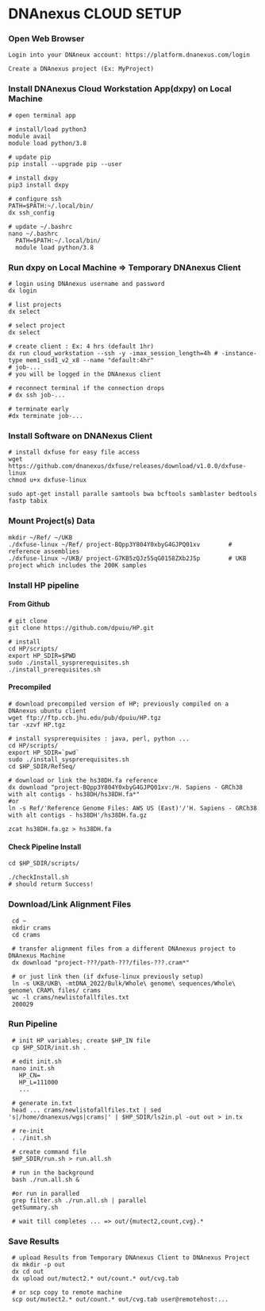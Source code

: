 # DNAnexus CLOUD SETUP #

### Open Web Browser ###

    Login into your DNAneux account: https://platform.dnanexus.com/login

    Create a DNAnexus project (Ex: MyProject)

### Install DNAnexus Cloud Workstation App(dxpy) on Local Machine ### 

    # open terminal app

    # install/load python3
    module avail
    module load python/3.8

    # update pip
    pip install --upgrade pip --user   

    # install dxpy
    pip3 install dxpy

    # configure ssh
    PATH=$PATH:~/.local/bin/
    dx ssh_config

    # update ~/.bashrc
    nano ~/.bashrc
      PATH=$PATH:~/.local/bin/
      module load python/3.8

### Run dxpy on Local Machine => Temporary DNAnexus Client ###
  
    # login using DNAnexus username and password
    dx login
  
    # list projects
    dx select
    
    # select project
    dx select 

    # create client : Ex: 4 hrs (default 1hr)
    dx run cloud_workstation --ssh -y -imax_session_length=4h # -instance-type mem1_ssd1_v2_x8 --name "default:4hr"
    # job-...
    # you will be logged in the DNAnexus client

    # reconnect terminal if the connection drops
    # dx ssh job-...

    # terminate early
    #dx terminate job-...
  
### Install Software on DNANexus Client ###

    # install dxfuse for easy file access
    wget https://github.com/dnanexus/dxfuse/releases/download/v1.0.0/dxfuse-linux
    chmod u+x dxfuse-linux

    sudo apt-get install paralle samtools bwa bcftools samblaster bedtools fastp tabix

 ### Mount Project(s) Data ###

    mkdir ~/Ref/ ~/UKB
    ./dxfuse-linux ~/Ref/ project-BQpp3Y804Y0xbyG4GJPQ01xv        # reference assemblies
    ./dxfuse-linux ~/UKB/ project-G7KB5zQJz55qG0158ZXb2J5p        # UKB project which includes the 200K samples

### Install HP pipeline  ###

#### From Github ####

    # git clone
    git clone https://github.com/dpuiu/HP.git

    # install
    cd HP/scripts/
    export HP_SDIR=$PWD
    sudo ./install_sysprerequisites.sh
    ./install_prerequisites.sh  

#### Precompiled ####
    
    # download precompiled version of HP; previously compiled on a DNAnexus ubuntu client
    wget ftp://ftp.ccb.jhu.edu/pub/dpuiu/HP.tgz			
    tar -xzvf HP.tgz 

    # install sysprerequisites : java, perl, python ...
    cd HP/scripts/
    export HP_SDIR=`pwd`
    sudo ./install_sysprerequisites.sh 
    cd $HP_SDIR/RefSeq/

    # download or link the hs38DH.fa reference
    dx download "project-BQpp3Y804Y0xbyG4GJPQ01xv:/H. Sapiens - GRCh38 with alt contigs - hs38DH/hs38DH.fa*"       
    #or
    ln -s Ref/'Reference Genome Files: AWS US (East)'/'H. Sapiens - GRCh38 with alt contigs - hs38DH'/hs38DH.fa.gz

    zcat hs38DH.fa.gz > hs38DH.fa

 #### Check Pipeline Install ####

    cd $HP_SDIR/scripts/

    ./checkInstall.sh	          
    # should returm Success!                                      

### Download/Link Alignment Files  ####

     cd ~
     mkdir crams
     cd crams

     # transfer alignment files from a different DNAnexus project to DNAnexus Machine
     dx download "project-???/path-???/files-???.cram*"

     # or just link then (if dxfuse-linux previously setup)
     ln -s UKB/UKB\ -mtDNA_2022/Bulk/Whole\ genome\ sequences/Whole\ genome\ CRAM\ files/ crams
     wc -l crams/newlistofallfiles.txt 
     200029 


### Run Pipeline ####

     # init HP variables; create $HP_IN file
     cp $HP_SDIR/init.sh .

     # edit init.sh
     nano init.sh
       HP_CN=
       HP_L=111000
       ...

     # generate in.txt
     head ... crams/newlistofallfiles.txt | sed 's|/home/dnanexus/wgs|crams|' | $HP_SDIR/ls2in.pl -out out > in.tx

     # re-init
     . ./init.sh
    
     # create command file
     $HP_SDIR/run.sh > run.all.sh                            

     # run in the background
     bash ./run.all.sh &

     #or run in paralled
     grep filter.sh ./run.all.sh | parallel
     getSummary.sh

     # wait till completes ... => out/{mutect2,count,cvg}.*

### Save Results ###

     # upload Results from Temporary DNAnexus Client to DNAnexus Project
     dx mkdir -p out
     dx cd out
     dx upload out/mutect2.* out/count.* out/cvg.tab  

     # or scp copy to remote machine
     scp out/mutect2.* out/count.* out/cvg.tab user@remotehost:...
